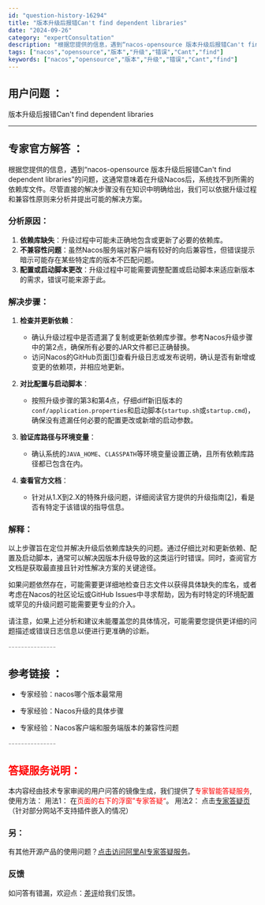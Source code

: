 ```yaml
---
id: "question-history-16294"
title: "版本升级后报错Can't find dependent libraries"
date: "2024-09-26"
category: "expertConsultation"
description: "根据您提供的信息，遇到“nacos-opensource 版本升级后报错Can't find dependent libraries”的问题，这通常意味着在升级Nacos后，系统找不到所需的依赖库文件。尽管直接的解决步骤没有在知识中明确给出，我们可以依据升级过程和兼容性原则来分析并提出可能的解决方案"
tags: ["nacos","opensource","版本","升级","错误","Cant","find"]
keywords: ["nacos","opensource","版本","升级","错误","Cant","find"]
---
```


## 用户问题 ： 
 版本升级后报错Can't find dependent libraries  

---------------
## 专家官方解答 ：

根据您提供的信息，遇到“nacos-opensource 版本升级后报错Can't find dependent libraries”的问题，这通常意味着在升级Nacos后，系统找不到所需的依赖库文件。尽管直接的解决步骤没有在知识中明确给出，我们可以依据升级过程和兼容性原则来分析并提出可能的解决方案。

### 分析原因：
1. **依赖库缺失**：升级过程中可能未正确地包含或更新了必要的依赖库。
2. **不兼容性问题**：虽然Nacos服务端对客户端有较好的向后兼容性，但错误提示暗示可能存在某些特定库的版本不匹配问题。
3. **配置或启动脚本更改**：升级过程中可能需要调整配置或启动脚本来适应新版本的需求，错误可能来源于此。

### 解决步骤：
1. **检查并更新依赖**：
   - 确认升级过程中是否遗漏了复制或更新依赖库步骤。参考Nacos升级步骤中的第2点，确保所有必要的JAR文件都已正确替换。
   - 访问Nacos的GitHub页面[[1](https://github.com/alibaba/nacos/releases)]查看升级日志或发布说明，确认是否有新增或变更的依赖项，并相应地更新。

2. **对比配置与启动脚本**：
   - 按照升级步骤的第3和第4点，仔细diff新旧版本的`conf/application.properties`和启动脚本(`startup.sh`或`startup.cmd`)，确保没有遗漏任何必要的配置更改或新增的启动参数。

3. **验证库路径与环境变量**：
   - 确认系统的`JAVA_HOME`、`CLASSPATH`等环境变量设置正确，且所有依赖库路径都已包含在内。

4. **查看官方文档**：
   - 针对从1.X到2.X的特殊升级问题，详细阅读官方提供的升级指南[[2](https://nacos.io/docs/latest/upgrading/200-upgrading/)]，看是否有特定于该错误的指导信息。

### 解释：
以上步骤旨在定位并解决升级后依赖库缺失的问题。通过仔细比对和更新依赖、配置及启动脚本，通常可以解决因版本升级导致的这类运行时错误。同时，查阅官方文档是获取最直接且针对性解决方案的关键途径。

如果问题依然存在，可能需要更详细地检查日志文件以获得具体缺失的库名，或者考虑在Nacos的社区论坛或GitHub Issues中寻求帮助，因为有时特定的环境配置或罕见的升级问题可能需要更专业的介入。

请注意，如果上述分析和建议未能覆盖您的具体情况，可能需要您提供更详细的问题描述或错误日志信息以便进行更准确的诊断。


<font color="#949494">---------------</font> 


## 参考链接 ：

* 专家经验：nacos哪个版本最常用 
 
 * 专家经验：Nacos升级的具体步骤 
 
 * 专家经验：Nacos客户端和服务端版本的兼容性问题 


 <font color="#949494">---------------</font> 
 


## <font color="#FF0000">答疑服务说明：</font> 

本内容经由技术专家审阅的用户问答的镜像生成，我们提供了<font color="#FF0000">专家智能答疑服务</font>,使用方法：
用法1： 在<font color="#FF0000">页面的右下的浮窗”专家答疑“</font>。
用法2： 点击[专家答疑页](https://answer.opensource.alibaba.com/docs/intro)（针对部分网站不支持插件嵌入的情况）
### 另：


有其他开源产品的使用问题？[点击访问阿里AI专家答疑服务](https://answer.opensource.alibaba.com/docs/intro)。
### 反馈
如问答有错漏，欢迎点：[差评](https://ai.nacos.io/user/feedbackByEnhancerGradePOJOID?enhancerGradePOJOId=16307)给我们反馈。
